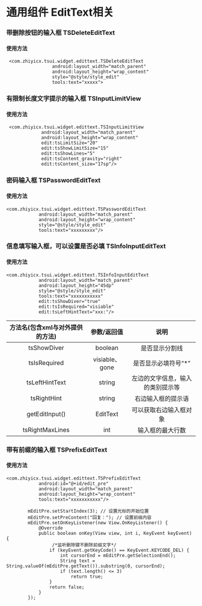 # 通用组件 EditText相关

### 带删除按钮的输入框 TSDeleteEditText
#### 使用方法
```
 <com.zhiyicx.tsui.widget.edittext.TSDeleteEditText
                 android:layout_width="match_parent"
                 android:layout_height="wrap_content"
                 style="@style/style_edit"
                 tools:text="xxxxx">
```


### 有限制长度文字提示的输入框 TSInputLimitView
#### 使用方法
```
 <com.zhiyicx.tsui.widget.edittext.TSInputLimitView
             android:layout_width="match_parent"
             android:layout_height="wrap_content"
             edit:tsLimitSize="20"
             edit:tsShowLimitSize="15"
             edit:tsShowLines="5"
             edit:tsContent_gravity="right"
             edit:tsContent_size="17sp"/>
```

### 密码输入框 TSPasswordEditText
#### 使用方法
```
<com.zhiyicx.tsui.widget.edittext.TSPasswordEditText
            android:layout_width="match_parent"
            android:layout_height="wrap_content"
            style="@style/style_edit"
            tools:text="xxxxxxxxx"/>
```

### 信息填写输入框，可以设置是否必填 TSInfoInputEditText
#### 使用方法
```
<com.zhiyicx.tsui.widget.edittext.TSInfoInputEditText
            android:layout_width="match_parent"
            android:layout_height="45dp"
            style="@style/style_edit"
            tools:text="xxxxxxxxxxx"
            edit:tsShowDiver="true"
            edit:tsIsRequired="visiable"
            edit:tsLeftHintText="xxx:"/>
```

|方法名(包含xml与对外提供的方法)|参数/返回值|说明
|:---:|:---:|:---:|
|tsShowDiver|boolean|是否显示分割线
|tsIsRequired|visiable、gone|是否显示必填符号“*”
|tsLeftHintText|string|左边的文字信息，输入的类别提示等
|tsRightHint|string|右边输入框的提示语
|getEditInput()|EditText|可以获取右边输入框对象
|tsRightMaxLines|int|输入框的最大行数


### 带有前缀的输入框 TSPrefixEditText
#### 使用方法
```
<com.zhiyicx.tsui.widget.edittext.TSPrefixEditText
            android:id="@+id/edit_pre"
            android:layout_width="match_parent"
            android:layout_height="wrap_content"
            tools:text="xxxxxxxxxxx"/>

        mEditPre.setStartIndex(3); // 设置光标的开始位置
        mEditPre.setPreContent("回复："); // 设置前缀内容
        mEditPre.setOnKeyListener(new View.OnKeyListener() {
            @Override
            public boolean onKey(View view, int i, KeyEvent keyEvent) {
                 /*监听删除键不删除前缀文字*/
                if (keyEvent.getKeyCode() == KeyEvent.KEYCODE_DEL) {
                    int cursorEnd = mEditPre.getSelectionEnd();
                    String text = String.valueOf(mEditPre.getText()).substring(0, cursorEnd);
                    if (text.length() <= 3)
                        return true;
                }
                return false;
            }
        });
```